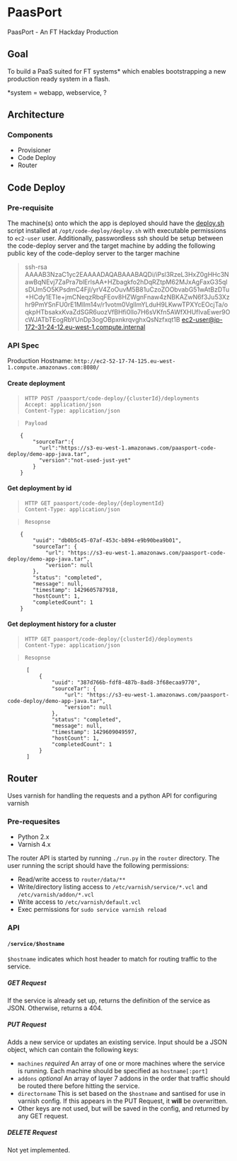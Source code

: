 # PaasPort
PaasPort - An FT Hackday Production

## Goal
To build a PaaS suited for FT systems* which enables bootstrapping a new production ready system in a flash.

*system = webapp, webservice, ?

## Architecture
### Components
* Provisioner
* Code Deploy
* Router

## Code Deploy
### Pre-requisite
The machine(s) onto which the app is deployed should have the [deploy.sh](code-deploy/app/src/main/resources/deploy.sh) script installed at `/opt/code-deploy/deploy.sh` with executable permissions to `ec2-user` user. Additionally, passwordless ssh should be setup between the code-deploy server and the target machine by adding the following public key of the code-deploy server to the targer machine
> ssh-rsa AAAAB3NzaC1yc2EAAAADAQABAAABAQDi/iPsl3RzeL3HxZ0gHHc3NawBqNEvj7ZaPra7blErlsAA+HZbagkfo2hDqRZtpM62MJxAgFaxG35qlsDUm5O5KPsdmC4Fjl/yrV4ZoOuvM5B81uCzoZOObvabG51wAtBzDTu+HCdy1ETIe+jmCNeqzRbqFEov8HZWgnFnaw4zNBKAZwN6f3Ju53Xzhr9PmYSnFU0rE1MlIm14v/r1votm0VgllmYLduH9LKwwTPXYcEOcjTa/oqkpHTbsakxKvaZdSGR6uozVfBHfi0lIo7H6sVKfn5AWfXHUfIvaEwer9OcWJATbTEogRbYUnDp3ogOBpxnkrqvghxQsNzfxqt1B ec2-user@ip-172-31-24-12.eu-west-1.compute.internal

### API Spec
Production Hostname: `http://ec2-52-17-74-125.eu-west-1.compute.amazonaws.com:8080/`

#### Create deployment
>`HTTP POST /paasport/code-deploy/{clusterId}/deployments`    
`Accept: application/json`     
`Content-Type: application/json`

> `Payload`

        {  
    	    "sourceTar":{  
              "url":"https://s3-eu-west-1.amazonaws.com/paasport-code-deploy/demo-app-java.tar",
              "version":"not-used-just-yet"
            }
        }

#### Get deployment by id
> `HTTP GET paasport/code-deploy/{deploymentId}`     
`Content-Type: application/json`

> `Resopnse`

        {
            "uuid": "db0b5c45-07af-453c-b894-e9b90bea9b01",
            "sourceTar": {
                "url": "https://s3-eu-west-1.amazonaws.com/paasport-code-deploy/demo-app-java.tar",
                "version": null
            },
            "status": "completed",
            "message": null,
            "timestamp": 1429605787918,
            "hostCount": 1,
            "completedCount": 1
        }

          
#### Get deployment history for a cluster
> `HTTP GET paasport/code-deploy/{clusterId}/deployments`     
`Content-Type: application/json`

> `Resopnse`

          [
              {
                  "uuid": "387d766b-fdf8-487b-8ad8-3f68ecaa9770",
                  "sourceTar": {
                      "url": "https://s3-eu-west-1.amazonaws.com/paasport-code-deploy/demo-app-java.tar",
                      "version": null
                  },
                  "status": "completed",
                  "message": null,
                  "timestamp": 1429609049597,
                  "hostCount": 1,
                  "completedCount": 1
              }
          ]


    
## Router
Uses varnish for handling the requests and a python API for configuring varnish
### Pre-requesites
* Python 2.x
* Varnish 4.x

The router API is started by running `./run.py` in the `router` directory.  The user running the script should have the following permissions:
* Read/write access to `router/data/**`
* Write/directory listing access to `/etc/varnish/service/*.vcl` and `/etc/varnish/addon/*.vcl`
* Write access to `/etc/varnish/default.vcl`
* Exec permissions for `sudo service varnish reload`

### API
#### `/service/$hostname`
`$hostname` indicates which host header to match for routing traffic to the service.
##### GET Request
If the service is already set up, returns the definition of the service as JSON.
Otherwise, returns a 404.

##### PUT Request
Adds a new service or updates an existing service.  Input should be a JSON object, which can contain the following keys:
* `machines` *required* An array of one or more machines where the service is running.  Each machine should be specified as `hostname[:port]`
* `addons` *optional* An array of layer 7 addons in the order that traffic should be routed there before hitting the service.
* `directorname` This is set based on the `$hostname` and santised for use in varnish config.  If this appears in the PUT Request, it **will** be overwritten.
* Other keys are not used, but will be saved in the config, and returned by any GET request.

##### DELETE Request
Not yet implemented.

